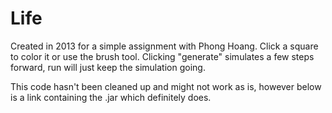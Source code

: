Life
====
Created in 2013 for a simple assignment with Phong Hoang. Click a square to color it or use the brush tool. 
Clicking "generate" simulates a few steps forward, run will just keep the simulation going.

This code hasn't been cleaned up and might not work as is, however below is a link containing the .jar which definitely does.
